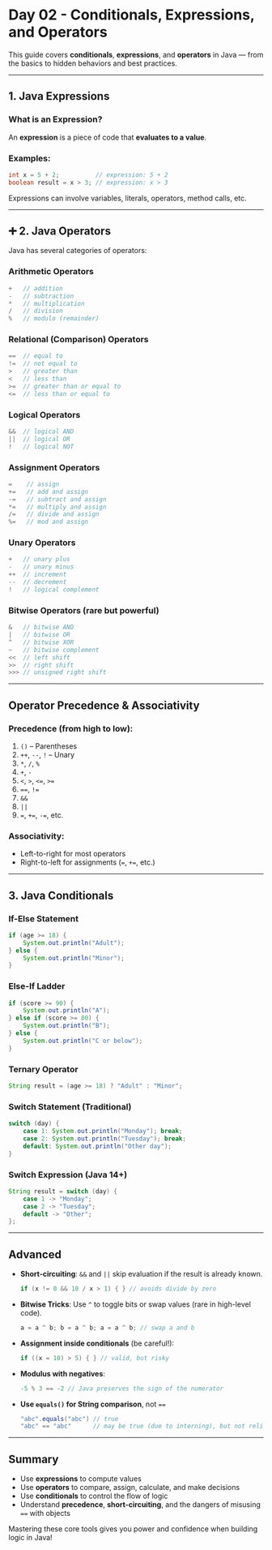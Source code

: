 # Day 02 - Conditionals, Expressions, and Operators

This guide covers **conditionals**, **expressions**, and **operators** in Java — from the basics to hidden behaviors and best practices.

---

## 1. Java Expressions

### What is an Expression?
An **expression** is a piece of code that **evaluates to a value**.

### Examples:
```java
int x = 5 + 2;          // expression: 5 + 2
boolean result = x > 3; // expression: x > 3
```

Expressions can involve variables, literals, operators, method calls, etc.

---

## ➕ 2. Java Operators

Java has several categories of operators:

### Arithmetic Operators
```java
+   // addition
-   // subtraction
*   // multiplication
/   // division
%   // modulo (remainder)
```

### Relational (Comparison) Operators
```java
==  // equal to
!=  // not equal to
>   // greater than
<   // less than
>=  // greater than or equal to
<=  // less than or equal to
```

### Logical Operators
```java
&&  // logical AND
||  // logical OR
!   // logical NOT
```

### Assignment Operators
```java
=    // assign
+=   // add and assign
-=   // subtract and assign
*=   // multiply and assign
/=   // divide and assign
%=   // mod and assign
```

### Unary Operators
```java
+   // unary plus
-   // unary minus
++  // increment
--  // decrement
!   // logical complement
```

### Bitwise Operators (rare but powerful)
```java
&   // bitwise AND
|   // bitwise OR
^   // bitwise XOR
~   // bitwise complement
<<  // left shift
>>  // right shift
>>> // unsigned right shift
```

---

## Operator Precedence & Associativity

### Precedence (from high to low):
1. `()` – Parentheses
2. `++`, `--`, `!` – Unary
3. `*`, `/`, `%`
4. `+`, `-`
5. `<`, `>`, `<=`, `>=`
6. `==`, `!=`
7. `&&`
8. `||`
9. `=`, `+=`, `-=`, etc.

### Associativity:
- Left-to-right for most operators
- Right-to-left for assignments (`=`, `+=`, etc.)

---

## 3. Java Conditionals

### If-Else Statement
```java
if (age >= 18) {
    System.out.println("Adult");
} else {
    System.out.println("Minor");
}
```

### Else-If Ladder
```java
if (score >= 90) {
    System.out.println("A");
} else if (score >= 80) {
    System.out.println("B");
} else {
    System.out.println("C or below");
}
```

### Ternary Operator
```java
String result = (age >= 18) ? "Adult" : "Minor";
```

### Switch Statement (Traditional)
```java
switch (day) {
    case 1: System.out.println("Monday"); break;
    case 2: System.out.println("Tuesday"); break;
    default: System.out.println("Other day");
}
```

### Switch Expression (Java 14+)
```java
String result = switch (day) {
    case 1 -> "Monday";
    case 2 -> "Tuesday";
    default -> "Other";
};
```

---

## Advanced

- **Short-circuiting**: `&&` and `||` skip evaluation if the result is already known.
  ```java
  if (x != 0 && 10 / x > 1) { } // avoids divide by zero
  ```

- **Bitwise Tricks**: Use `^` to toggle bits or swap values (rare in high-level code).
  ```java
  a = a ^ b; b = a ^ b; a = a ^ b; // swap a and b
  ```

- **Assignment inside conditionals** (be careful!):
  ```java
  if ((x = 10) > 5) { } // valid, but risky
  ```

- **Modulus with negatives**:
  ```java
  -5 % 3 == -2 // Java preserves the sign of the numerator
  ```

- **Use `equals()` for String comparison**, not `==`
  ```java
  "abc".equals("abc") // true
  "abc" == "abc"      // may be true (due to interning), but not reliable
  ```

---

## Summary

- Use **expressions** to compute values
- Use **operators** to compare, assign, calculate, and make decisions
- Use **conditionals** to control the flow of logic
- Understand **precedence**, **short-circuiting**, and the dangers of misusing `==` with objects

Mastering these core tools gives you power and confidence when building logic in Java!

